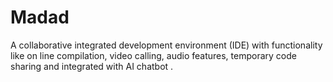 # Madad
A collaborative integrated development environment (IDE) with functionality like on line compilation,  video calling, audio features, temporary code sharing and integrated with AI chatbot . 
